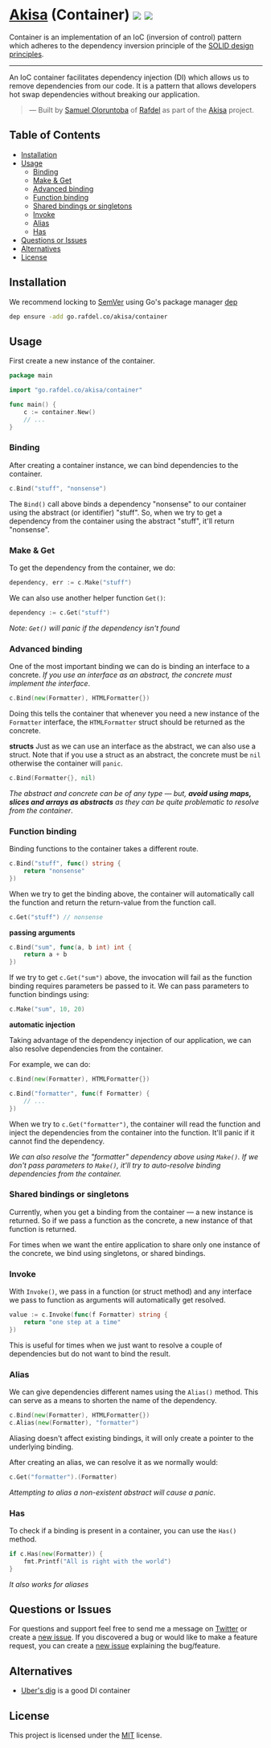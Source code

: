 # [Akisa][akisa] (Container) ![][version-badge] [![][license-badge]](LICENSE)
Container is an implementation of an IoC (inversion of control) pattern which adheres to the dependency inversion principle of the [SOLID design principles][scotch-solid].

<hr/>

An IoC container facilitates dependency injection (DI) which allows us to remove dependencies from our code. It is a pattern that allows developers hot swap dependencies without breaking our application.

> &mdash; Built by [Samuel Oloruntoba][my-twitter] of [Rafdel][rafdel] as part of the [Akisa][akisa] project.

## Table of Contents <!-- omit in toc -->
<!-- TOC -->
- [Installation](#installation)
- [Usage](#usage)
    - [Binding](#binding)
    - [Make & Get](#make--get)
    - [Advanced binding](#advanced-binding)
    - [Function binding](#function-binding)
    - [Shared bindings or singletons](#shared-bindings-or-singletons)
    - [Invoke](#invoke)
    - [Alias](#alias)
    - [Has](#has)
- [Questions or Issues](#questions-or-issues)
- [Alternatives](#alternatives)
- [License](#license)

## Installation
We recommend locking to [SemVer](http://semver.org/) using Go's package manager [dep](https://golang.github.io/dep/)

```sh
dep ensure -add go.rafdel.co/akisa/container
```

## Usage
First create a new instance of the container.

```go
package main

import "go.rafdel.co/akisa/container"

func main() {
    c := container.New()
    // ...
}
```

### Binding
After creating a container instance, we can bind dependencies to the container.

```go
c.Bind("stuff", "nonsense")
```

The `Bind()` call above binds a dependency "nonsense" to our container using the abstract (or identifier) "stuff". So, when we try to get a dependency from the container using the abstract "stuff", it'll return "nonsense".

### Make & Get
To get the dependency from the container, we do:

```go
dependency, err := c.Make("stuff")
```

We can also use another helper function `Get()`:

```go
dependency := c.Get("stuff")
```

*Note: `Get()` will panic if the dependency isn't found*

### Advanced binding
One of the most important binding we can do is binding an interface to a concrete. *If you use an interface as an abstract, the concrete must implement the interface*.

```go
c.Bind(new(Formatter), HTMLFormatter{})
```

Doing this tells the container that whenever you need a new instance of the `Formatter` interface, the `HTMLFormatter` struct should be returned as the concrete.

**structs**
Just as we can use an interface as the abstract, we can also use a struct. Note that if you use a struct as an abstract, the concrete must be `nil` otherwise the container will `panic`.

```go
c.Bind(Formatter{}, nil)
```

*The abstract and concrete can be of any type — but, **avoid using maps, slices and arrays as abstracts** as they can be quite problematic to resolve from the container*.

### Function binding
Binding functions to the container takes a different route. 

```go
c.Bind("stuff", func() string {
    return "nonsense"
})
```

When we try to get the binding above, the container will automatically call the function and return the return-value from the function call.

```go
c.Get("stuff") // nonsense
```

**passing arguments**
```go
c.Bind("sum", func(a, b int) int {
    return a + b
})
```

If we try to get `c.Get("sum")` above, the invocation will fail as the function binding requires parameters be passed to it. We can pass parameters to function bindings using:

```go
c.Make("sum", 10, 20)
```

**automatic injection**

Taking advantage of the dependency injection of our application, we can also resolve dependencies from the container.

For example, we can do:

```go
c.Bind(new(Formatter), HTMLFormatter{})

c.Bind("formatter", func(f Formatter) {
    // ...
})
```

When we try to `c.Get("formatter")`, the container will read the function and inject the dependencies from the container into the function. It'll panic if it cannot find the dependency.

*We can also resolve the "formatter" dependency above using `Make()`. If we don't pass parameters to `Make()`, it'll try to auto-resolve binding dependencies from the container.*

### Shared bindings or singletons
Currently, when you get a binding from the container — a new instance is returned. So if we pass a function as the concrete, a new instance of that function is returned.

For times when we want the entire application to share only one instance of the concrete, we bind using singletons, or shared bindings.

### Invoke
With `Invoke()`, we pass in a function (or struct method) and any interface we pass to function as arguments will automatically get resolved.

```go
value := c.Invoke(func(f Formatter) string {
    return "one step at a time"
})
```

This is useful for times when we just want to resolve a couple of dependencies but do not want to bind the result.

### Alias
We can give dependencies different names using the `Alias()` method. This can serve as a means to shorten the name of the dependency.

```go
c.Bind(new(Formatter), HTMLFormatter{})
c.Alias(new(Formatter), "formatter")
```

Aliasing doesn't affect existing bindings, it will only create a pointer to the underlying binding.

After creating an alias, we can resolve it as we normally would:

```go
c.Get("formatter").(Formatter)
```

*Attempting to alias a non-existent abstract will cause a panic*.

### Has
To check if a binding is present in a container, you can use the `Has()` method.

```go
if c.Has(new(Formatter)) {
    fmt.Printf("All is right with the world")
}
```

*It also works for aliases*

## Questions or Issues
For questions and support feel free to send me a message on [Twitter][my-twitter] or create a [new issue][issue]. If you discovered a bug or would like to make a feature request, you can create a [new issue][issue] explaining the bug/feature.

## Alternatives
- [Uber's dig](https://github.com/uber-go/dig) is a good DI container

## License
This project is licensed under the [MIT](LICENSE) license.

[akisa]: https://github.com/GoAkisa
[scotch-solid]: https://bit.ly/1HJaKXW
[rafdel]: https://rafdel.co
[my-twitter]: https://twitter.com/kayandrae07
[issue]: https://github.com/GoAkisa/Container/issues
[version-badge]: https://img.shields.io/github/tag/GoAkisa/Container.svg
[license-badge]: https://img.shields.io/apm/l/vim-mode.svg?longCache=true
[badge-progress]: https://img.shields.io/badge/status-progress-blue.svg
[badge-planning]: https://img.shields.io/badge/status-planning-orange.svg
